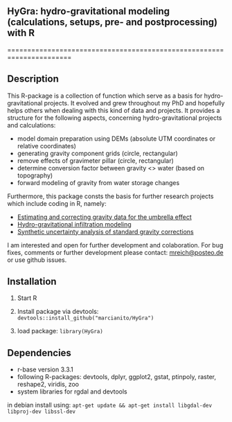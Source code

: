 ## HyGra: hydro-gravitational modeling (calculations, setups, pre- and postprocessing) with R
======================================================================

## Description

This R-package is a collection of function which serve as a basis for hydro-gravitational projects.
It evolved and grew throughout my PhD and hopefully helps others when dealing with this kind of data and projects.
It provides a structure for the following aspects, concerning hydro-gravitational projects and calculations:

* model domain preparation using DEMs (absolute UTM coordinates or relative coordinates)
* generating gravity component grids (circle, rectangular)
* remove effects of gravimeter pillar (circle, rectangular)
* determine conversion factor between gravity <> water (based on topography)
* forward modeling of gravity from water storage changes

Furthermore, this package consts the basis for further research projects which include coding in R, namely:

* [Estimating and correcting gravity data for the umbrella effect](https://github.com/marcianito/UmbrellaEffect)
* [Hydro-gravitational infiltration modeling](https://github.com/marcianito/gravityInf)
* [Synthetic uncertainty analysis of standard gravity corrections](https://github.com/marcianito/gravitySynth)

I am interested and open for further development and colaboration.
For bug fixes, comments or further development please contact: mreich@posteo.de or use github issues.

## Installation

1. Start R
2. Install package via devtools: 
`devtools::install_github("marcianito/HyGra")`

3. load package: 
`library(HyGra)`

## Dependencies

* r-base version 3.3.1
* following R-packages: devtools, dplyr, ggplot2, gstat, ptinpoly, raster, reshape2, viridis, zoo
* system libraries for rgdal and devtools

in debian install using: 
`apt-get update && apt-get install libgdal-dev libproj-dev libssl-dev`

